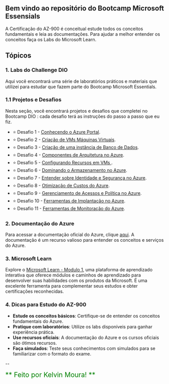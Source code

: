 ## Bem vindo ao repositório do Bootcamp Microsoft Essensials

A Certificação do AZ-900 é conceitual estude todos os conceitos fundamentais e leia as documentações. Para ajudar a melhor entender os conceitos faça os Labs do Microsoft Learn. 

## Tópicos

### 1. Labs do Challenge DIO
Aqui você encontrará uma série de laboratórios práticos e materiais que utilizei para estudar que fazem parte do Bootcamp Microsoft Essentials.

### 1.1 Projetos e Desafios
Nesta seção, você encontrará projetos e desafios que completei no Bootcamp DIO : cada desafio terá as instruções do passo a passo que eu fiz.

- ⭐ Desafio 1 - [Conhecendo o Azure Portal](https://github.com/clouder-km/Challenge-Azure-Dio/blob/main/1%20-%20AZURE%20PORTAL.md). 
- ⭐ Desafio 2 - [Criação de VMs Máquinas Virtuais](https://github.com/clouder-km/Challenge-Azure-Dio/blob/main/2%20-%20Virtual%20Machine.md).
- ⭐ Desafio 3 - [Criação de uma instância de Banco de Dados](https://github.com/clouder-km/Challenge-Azure-Dio/blob/main/3%20-%20Banco%20de%20dados.md).
- ⭐ Desafio 4 - [Componentes de Arquitetura no Azure](https://github.com/clouder-km/Challenge-Azure-Dio/blob/main/4%20-%20Componentes%20de%20Arquitetura%20no%20Azure.md).
- ⭐ Desafio 5 - [Configurando Recursos em VMs ](https://github.com/clouder-km/Challenge-Azure-Dio/blob/main/5%20-%20Configurando%20recursos%20em%20Maquina%20Virtual.md).
- ⭐ Desafio 6 - [Dominando o Armazenamento no Azure](https://github.com/clouder-km/Challenge-Azure-Dio/blob/main/6%20-%20Configurar%20Armazenamento%20(Storage).md).
- ⭐ Desafio 7 - [Entender sobre Identidade e Segurança no Azure]().
- ⭐ Desafio 8 - [Otimização de Custos do Azure](https://gihub.com).
- ⭐ Desafio 9 - [Gerenciamento de Acessos e Política no Azure](https://gihub.com).
- ⭐ Desafio 10 - [Ferramentas de Implantação no Azure](https://gihub.com).
- ⭐ Desafio 11 - [Ferramentas de Monitoração do Azure](https://gihub.com).


### 2. Documentação do Azure
Para acessar a documentação oficial do Azure, clique [aqui](https://learn.microsoft.com/pt-br/azure/). A documentação é um recurso valioso para entender os conceitos e serviços do Azure.

### 3. Microsoft Learn 

Explore o [Microsoft Learn - Modulo 1](https://learn.microsoft.com/en-us/training/modules/describe-azure-compute-networking-services/1-introduction), uma plataforma de aprendizado interativa que oferece módulos e caminhos de aprendizado para desenvolver suas habilidades com os produtos da Microsoft. É uma excelente ferramenta para complementar seus estudos e obter certificações reconhecidas.

### 4. Dicas para Estudo do AZ-900
- **Estude os conceitos básicos**: Certifique-se de entender os conceitos fundamentais do Azure.
- **Pratique com laboratórios**: Utilize os labs disponíveis para ganhar experiência prática.
- **Use recursos oficiais**: A documentação do Azure e os cursos oficiais são ótimos recursos.
- **Faça simulados**: Teste seus conhecimentos com simulados para se familiarizar com o formato do exame.

--

<span style="font-size: 1.5em; color: green;">** Feito por Kelvin Moura! **</span>

